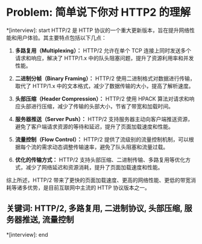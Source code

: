 # Problem: 简单说下你对 HTTP2 的理解

*[interview]: start
HTTP/2 是 HTTP 协议的一个重大更新版本，旨在提升网络性能和用户体验。其主要特点包括以下几点：

1. **多路复用（Multiplexing）：** HTTP/2 允许在单个 TCP 连接上同时发送多个请求和响应，解决了 HTTP/1.x 中的队头阻塞问题，提升了资源利用率和并发性能。

2. **二进制分帧（Binary Framing）：** HTTP/2 使用二进制格式对数据进行传输，取代了 HTTP/1.x 中的文本格式，减少了数据传输的大小，提高了解析速度。

3. **头部压缩（Header Compression）：** HTTP/2 使用 HPACK 算法对请求和响应头部进行压缩，减少了传输的头部大小，节省了带宽和加载时间。

4. **服务器推送（Server Push）：** HTTP/2 支持服务器主动向客户端推送资源，避免了客户端请求资源的等待和延迟，提升了页面加载速度和性能。

5. **流量控制（Flow Control）：** HTTP/2 提供了流级别的流量控制机制，可以根据每个流的需求动态调整传输速率，避免了队头阻塞和流量过载。

6. **优化的传输方式：** HTTP/2 支持头部压缩、二进制传输、多路复用等优化方式，减少了网络延迟和资源消耗，提升了页面加载速度和性能。

综上所述，HTTP/2 带来了更快的页面加载速度、更高的网络性能、更低的带宽消耗等诸多优势，是目前互联网中主流的 HTTP 协议版本之一。

## 关键词: HTTP/2, 多路复用, 二进制协议, 头部压缩, 服务器推送, 流量控制
*[interview]: end
